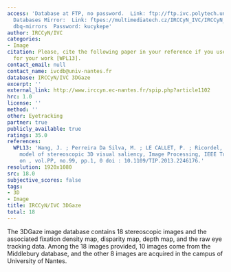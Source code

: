 ```yaml
---
access: 'Database at FTP, no password.  Link: ftp://ftp.ivc.polytech.univ-nantes.fr/EyMIR3D/  Qualinet
  Databases Mirror:  Link: ftpes://multimediatech.cz/IRCCyN_IVC/IRCCyN_IVC_EyMIR3D  Username:
  dbq-mirrors  Password: kucykepe'
author: IRCCyN/IVC
categories:
- Image
citation: Please, cite the following paper in your reference if you use this database
  for your work [WPL13].
contact_email: null
contact_name: ivcdb@univ-nantes.fr
database: IRCCyN/IVC 3DGaze
excerpt: ''
external_link: http://www.irccyn.ec-nantes.fr/spip.php?article1102
hrc: 1.0
license: ''
method: ''
other: Eyetracking
partner: true
publicly_available: true
ratings: 35.0
references:
  WPL13: 'Wang, J. ; Perreira Da Silva, M. ; LE CALLET, P. ; Ricordel, V. ; A computational
    model of stereoscopic 3D visual saliency, Image Processing, IEEE Transactions
    on , vol.PP, no.99, pp.1, 0 doi : 10.1109/TIP.2013.2246176.'
resolution: 1920x1080
src: 18.0
subjective_scores: false
tags:
- 3D
- Image
title: IRCCyN/IVC 3DGaze
total: 18
---
```


The 3DGaze image database contains 18 stereoscopic images and the associated fixation density map, disparity map, depth map, and the raw eye tracking data. Among the 18 images provided, 10 images come from the Middlebury database, and the other 8 images are acquired in the campus of University of Nantes.